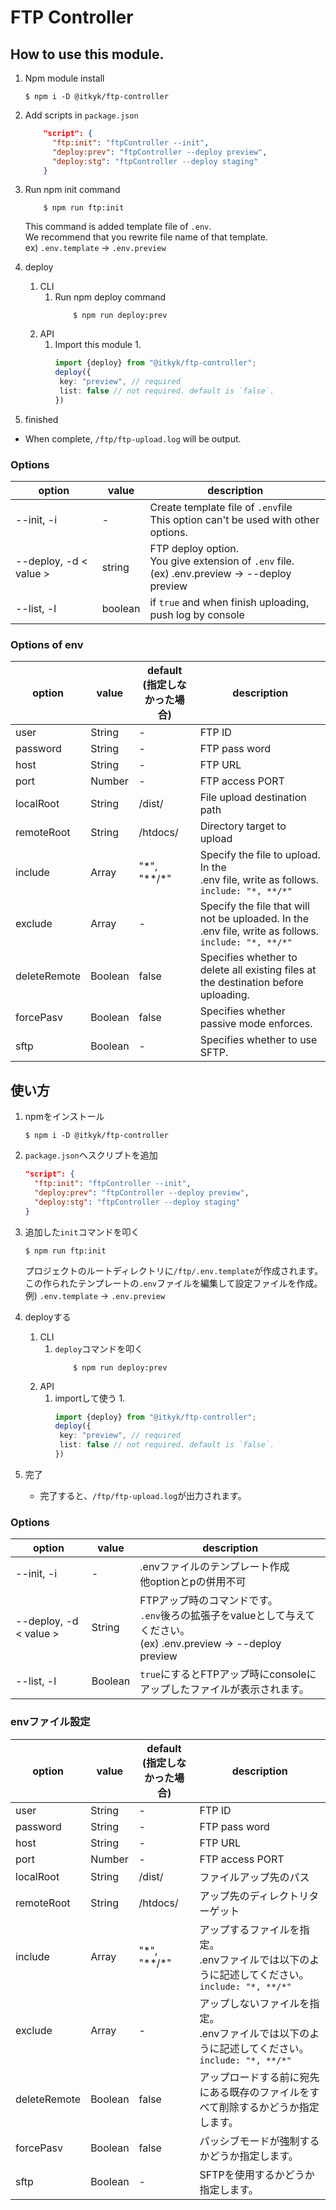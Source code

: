 # FTP Controller

## How to use this module.
1. Npm module install
    ```
    $ npm i -D @itkyk/ftp-controller
    ```

2. Add scripts in `package.json`
    ```json
        "script": {
          "ftp:init": "ftpController --init",
          "deploy:prev": "ftpController --deploy preview",
          "deploy:stg": "ftpController --deploy staging"
        }
    ```

3. Run npm init command
    ```
        $ npm run ftp:init
    ```
   This command is added template file of `.env`.  
   We recommend that  you rewrite file name of that template.  
   ex) `.env.template` → `.env.preview`

4. deploy
   1. CLI
      1. Run npm deploy command
          ```
              $ npm run deploy:prev
          ```
   2. API
      1. Import this module
         1. 
            ```typescript
            import {deploy} from "@itkyk/ftp-controller";
            deploy({
             key: "preview", // required
             list: false // not required. default is `false`.
            })
            ```

5. finished
- When complete, `/ftp/ftp-upload.log` will be output.

### Options
| option | value | description | 
|----------|---------|----------------|
| --init, -i | - | Create template file of `.env`file<br>This option can't be used with other options. |
|--deploy, -d < value > | string | FTP deploy option.<br>You give extension of `.env` file.<br>(ex) .env.preview → --deploy preview |
|--list, -l | boolean | if `true` and when finish uploading, push log by console |


### Options of env
| option | value | default<br>(指定しなかった場合) | description | 
|----------|---------|---------|----------------|
| user |  String | - |FTP ID |
| password | String | - | FTP pass word |
| host | String | - | FTP URL |
| port |  Number | - | FTP access PORT |
| localRoot | String | /dist/ | File upload destination path |
| remoteRoot | String | /htdocs/ | Directory target to upload |
| include | Array | "\*", "\**/\*" | Specify the file to upload. In the <br> .env file, write as follows.<br>```include: "*, **/*"``` |
| exclude | Array | - | Specify the file that will not be uploaded. In the <br> .env file, write as follows.<br>```include: "*, **/*"``` |
| deleteRemote | Boolean | false | Specifies whether to delete all existing files at the destination before uploading. |
| forcePasv | Boolean | false | Specifies whether passive mode enforces. |
| sftp | Boolean | -|Specifies whether to use SFTP. |

## 使い方
1. npmをインストール
    ```
    $ npm i -D @itkyk/ftp-controller
    ```

2. `package.json`へスクリプトを追加
    ```json
    "script": {
      "ftp:init": "ftpController --init",
      "deploy:prev": "ftpController --deploy preview",
      "deploy:stg": "ftpController --deploy staging"
    }
    ```
  

3. 追加した`init`コマンドを叩く
    ```
    $ npm run ftp:init
    ```
   プロジェクトのルートディレクトリに`/ftp/.env.template`が作成されます。
   この作られたテンプレートの`.env`ファイルを編集して設定ファイルを作成。  
   例) `.env.template` → `.env.preview`


4. deployする
    1. CLI
        1. `deploy`コマンドを叩く
            ```
                $ npm run deploy:prev
            ```
    2. API
        1. importして使う
            1.
            ```typescript
            import {deploy} from "@itkyk/ftp-controller";
            deploy({
             key: "preview", // required
             list: false // not required. default is `false`.
            })
            ```
5. 完了
    - 完了すると、`/ftp/ftp-upload.log`が出力されます。
   

### Options
| option | value | description | 
|----------|---------|----------------|
| --init, -i | - | .envファイルのテンプレート作成<br>他optionとpの併用不可 |
|--deploy, -d < value > | String | FTPアップ時のコマンドです。<br>`.env`後ろの拡張子をvalueとして与えてください。<br>(ex) .env.preview → --deploy preview |
|--list, -l | Boolean | `true`にするとFTPアップ時にconsoleにアップしたファイルが表示されます。 |

### envファイル設定
| option | value | default<br>(指定しなかった場合) | description | 
|----------|---------|---------|----------------|
| user |  String | - |FTP ID |
| password | String | - | FTP pass word |
| host | String | - | FTP URL |
| port |  Number | - | FTP access PORT |
| localRoot | String | /dist/ | ファイルアップ先のパス |
| remoteRoot | String | /htdocs/ | アップ先のディレクトリターゲット |
| include | Array | "\*", "\**/\*" | アップするファイルを指定。<br>.envファイルでは以下のように記述してください。<br>```include: "*, **/*"``` |
| exclude | Array | - | アップしないファイルを指定。<br>.envファイルでは以下のように記述してください。<br>```include: "*, **/*"``` |
| deleteRemote | Boolean | false | アップロードする前に宛先にある既存のファイルをすべて削除するかどうか指定します。 |
| forcePasv | Boolean | false | パッシブモードが強制するかどうか指定します。 |
| sftp | Boolean | -| SFTPを使用するかどうか指定します。 |
